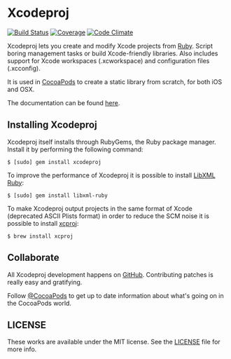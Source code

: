 # Xcodeproj

[![Build Status](https://img.shields.io/travis/CocoaPods/Xcodeproj/master.svg?style=flat)](https://travis-ci.org/CocoaPods/Xcodeproj)
[![Coverage](https://img.shields.io/codeclimate/coverage/github/CocoaPods/Xcodeproj.svg?style=flat)](https://codeclimate.com/github/CocoaPods/Xcodeproj)
[![Code Climate](https://img.shields.io/codeclimate/github/CocoaPods/Xcodeproj.svg?style=flat)](https://codeclimate.com/github/CocoaPods/Xcodeproj)

Xcodeproj lets you create and modify Xcode projects from [Ruby][ruby].
Script boring management tasks or build Xcode-friendly libraries. Also includes
support for Xcode workspaces (.xcworkspace) and configuration files (.xcconfig).

It is used in [CocoaPods](https://github.com/CocoaPods/CocoaPods) to create a
static library from scratch, for both iOS and OSX.

The documentation can be found [here](http://docs.cocoapods.org/xcodeproj/index.html).

## Installing Xcodeproj

Xcodeproj itself installs through RubyGems, the Ruby package manager. Install it
by performing the following command:

    $ [sudo] gem install xcodeproj

To improve the performance of Xcodeproj it is possible to install [LibXML Ruby](http://xml4r.github.io/libxml-ruby/):

    $ [sudo] gem install libxml-ruby
    
To make Xcodeproj output projects in the same format of Xcode (deprecated ASCII Plists format) in order to reduce the SCM noise it is possible to install [xcproj](https://github.com/0xced/xcproj):

    $ brew install xcproj

## Collaborate

All Xcodeproj development happens on [GitHub][xcodeproj]. Contributing patches
is really easy and gratifying.

Follow [@CocoaPods][twitter] to get up to date information about what's
going on in the CocoaPods world.


## LICENSE

These works are available under the MIT license. See the [LICENSE][license] file
for more info.

[twitter]: http://twitter.com/CocoaPods
[ruby]: http://www.ruby-lang.org/en/
[xcodeproj]: https://github.com/cocoapods/xcodeproj
[tickets]: https://github.com/cocoapods/xcodeproj/issues
[license]: LICENSE
